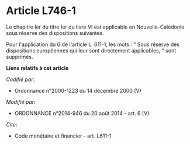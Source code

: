 # Article L746-1

Le chapitre Ier du titre Ier du livre VI est applicable en Nouvelle-Calédonie sous réserve des dispositions suivantes. 

Pour l'application du 6 de l'article L. 611-1, les mots : " Sous réserve des dispositions européennes qui leur sont
directement applicables, " sont supprimés.

**Liens relatifs à cet article**

_Codifié par_:

  - Ordonnance n°2000-1223 du 14 décembre 2000 (V)

_Modifié par_:

  - ORDONNANCE n°2014-946 du 20 août 2014 - art. 6 (V)

_Cite_:

  - Code monétaire et financier - art. L611-1
